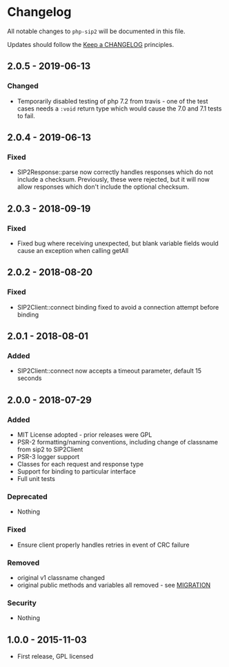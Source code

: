 # Changelog

All notable changes to `php-sip2` will be documented in this file.

Updates should follow the [Keep a CHANGELOG](http://keepachangelog.com/) principles.

## 2.0.5 - 2019-06-13

### Changed
- Temporarily disabled testing of php 7.2 from travis - one of the test cases needs a 
  `:void` return type which would cause the 7.0 and 7.1 tests to fail. 
  
## 2.0.4 - 2019-06-13

### Fixed
- SIP2Response::parse now correctly handles responses which do not include a checksum. 
  Previously, these were rejected, but it will now allow responses which don't include
  the optional checksum.


## 2.0.3 - 2018-09-19

### Fixed
- Fixed bug where receiving unexpected, but blank variable fields would cause an
  exception when calling getAll 

## 2.0.2 - 2018-08-20

### Fixed
- SIP2Client::connect binding fixed to avoid a connection attempt before binding


## 2.0.1 - 2018-08-01

### Added
- SIP2Client::connect now accepts a timeout parameter, default 15 seconds


## 2.0.0 - 2018-07-29

### Added
- MIT License adopted - prior releases were GPL
- PSR-2 formatting/naming conventions, including change of classname from sip2 to SIP2Client
- PSR-3 logger support
- Classes for each request and response type
- Support for binding to particular interface
- Full unit tests

### Deprecated
- Nothing

### Fixed
- Ensure client properly handles retries in event of CRC failure

### Removed
- original v1 classname changed
- original public methods and variables all removed - see [MIGRATION](MIGRATION.md)

### Security
- Nothing


## 1.0.0 - 2015-11-03

- First release, GPL licensed